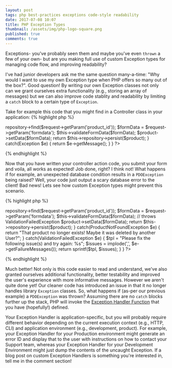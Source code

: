 ```yaml
---
layout: post
tags: php best-practices exceptions code-style readability
date: 2017-07-08 10:07
title: PHP Exception Types
thumbnail: /assets/img/php-logo-square.png
published: true
comments: true
---
```


Exceptions- you've probably seen them and maybe you've even `thrown` a few of your own- but are you making full use of custom Exception types for managing code flow, and improving readability?

I've had junior developers ask me the same question many-a-time: "Why would I want to use my own Exception type when PHP offers so many out of the box?". Good question! By writing our own Exception classes not only can we grant ourselves extra functionality (e.g., storing an array of messages) but we can also improve code stablity and readability by limiting a `catch` block to a certain type of `Exception`.

Take for example this code that you might find in a Controller class in your application:
{% highlight php %}
<?php
// class: ProductController
public function save(Request $request){
     try {
        $product = $this->repository->find($request->getParam('product_id'));

        $formData = $request->getParam('formdata');
        $this->validateFormData($formData);

        $product->setData($formData);

        return $this->repository->persist($product);
     } catch(Exception $e) {
        return $e->getMessage();
     }
}
?>
{% endhighlight %}

Now that you have written your controller action code, you submit your form and voila, all works as expected! Job done, right? I think not! What happens if for example, an unexpected database condition results in a `PDOException` being raised? Well, your code just output a scary database error to the client! Bad news! Lets see how custom Exception types might prevent this scenario.

{% highlight php %}
<?php
// class: ProductController
public function save(Request $request){
     try {
        // throws ProductNotFoundException
        $product = $this->repository->find($request->getParam('product_id'));

        $formData = $request->getParam('formdata');
        $this->validateFormData($formData); // throws ValidationFailedException

        $product->setData($formData);

        return $this->repository->persist($product);
     } catch(ProductNotFoundException $e) {
        return "That product no longer exists! Maybe it was deleted by another User?";
     } catch(ValidationFailedException $e) {
        $tpl = "Please fix the following issue(s) and try again: %s";
        $issues = implode(',', $e->getFailureMessages());

        return sprintf($tpl, $issues);
     }
}
?>
{% endhighlight %}

Much better! Not only is this code easier to read and understand, we've also granted ourselves additional functionality, better testability and improved the user's experience with more informative messages. However we aren't quite done yet! Our cleaner code has introduced an issue in that it no longer handles library `Exception` classes. So, what happens if (as-per our previous example) a `PDOException` was thrown? Assuming there are no `catch` blocks further up the stack, PHP will invoke the [Exception Handler Function](https://secure.php.net/manual/en/function.set-exception-handler.php) that you have (hopefully!) defined.

Your Exception Handler is application-specific, but you will probably require different behavior depending on the current execution context (e.g., HTTP, CLI) and application environment (e.g., development, product). For example, your Exception Handler for your Production environment might generate an error ID and display that to the user with instructions on how to contact your Support team, whereas your Exception Handler for your Development Environment might just dump the contents of the uncaught Exception. If a blog post on custom Exception Handlers is something you're interested in, tell me in the comment section!